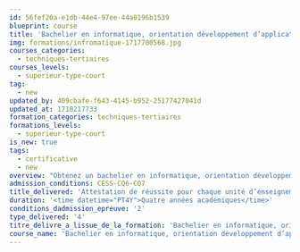 ```yaml
---
id: 56fef20a-e1db-44e4-97ee-44a0196b1539
blueprint: course
title: 'Bachelier en informatique, orientation développement d’applications'
img: formations/infromatique-1717700568.jpg
courses_categories:
  - techniques-tertiaires
courses_levels:
  - superieur-type-court
tag:
  - new
updated_by: 409cbafe-f643-4145-b952-25177427041d
updated_at: 1718217733
formation_categories: techniques-tertiaires
formations_levels:
  - superieur-type-court
is_new: true
tags:
  - certificative
  - new
overview: "Obtenez un bachelier en informatique, orientation développement d'applications, pour devenir un professionnel polyvalent capable de concevoir, développer et sécuriser des solutions ICT tout en répondant aux besoins des organisations."
admission_conditions: CESS-CQ6-CQ7
title_delivered: 'Attestation de réussite pour chaque unité d’enseignement. Diplôme de « bachelier en informatique, orientation développement d’applications »'
duration: '<time datetime="PT4Y">Quatre années académiques</time>'
conditions_dadmission_epreuve: '2'
type_delivered: '4'
titre_delivre_a_lissue_de_la_formation: 'Bachelier en informatique, orientation développement d’applications'
course_name: 'Bachelier en informatique, orientation développement d’applications'
---
```

